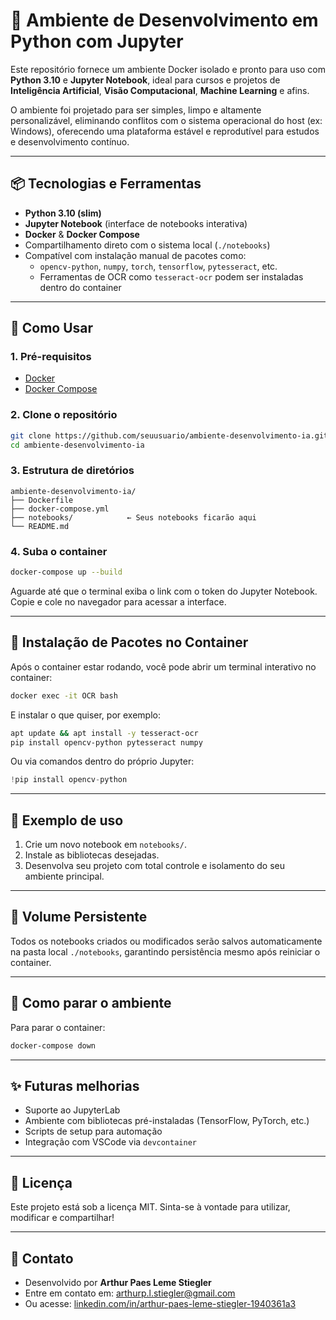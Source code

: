 # 🧠 Ambiente de Desenvolvimento em Python com Jupyter

Este repositório fornece um ambiente Docker isolado e pronto para uso com **Python 3.10** e **Jupyter Notebook**, ideal para cursos e projetos de **Inteligência Artificial**, **Visão Computacional**, **Machine Learning** e afins.

O ambiente foi projetado para ser simples, limpo e altamente personalizável, eliminando conflitos com o sistema operacional do host (ex: Windows), oferecendo uma plataforma estável e reprodutível para estudos e desenvolvimento contínuo.

---

## 📦 Tecnologias e Ferramentas

- **Python 3.10 (slim)**
- **Jupyter Notebook** (interface de notebooks interativa)
- **Docker** & **Docker Compose**
- Compartilhamento direto com o sistema local (`./notebooks`)
- Compatível com instalação manual de pacotes como:
  - `opencv-python`, `numpy`, `torch`, `tensorflow`, `pytesseract`, etc.
  - Ferramentas de OCR como `tesseract-ocr` podem ser instaladas dentro do container

---

## 🚀 Como Usar

### 1. Pré-requisitos

- [Docker](https://www.docker.com/)
- [Docker Compose](https://docs.docker.com/compose/)

### 2. Clone o repositório

```bash
git clone https://github.com/seuusuario/ambiente-desenvolvimento-ia.git
cd ambiente-desenvolvimento-ia
```

### 3. Estrutura de diretórios

```
ambiente-desenvolvimento-ia/
├── Dockerfile
├── docker-compose.yml
├── notebooks/            ← Seus notebooks ficarão aqui
└── README.md
```

### 4. Suba o container

```bash
docker-compose up --build
```

Aguarde até que o terminal exiba o link com o token do Jupyter Notebook. Copie e cole no navegador para acessar a interface.

---

## 🔧 Instalação de Pacotes no Container

Após o container estar rodando, você pode abrir um terminal interativo no container:

```bash
docker exec -it OCR bash
```

E instalar o que quiser, por exemplo:

```bash
apt update && apt install -y tesseract-ocr
pip install opencv-python pytesseract numpy
```

Ou via comandos dentro do próprio Jupyter:

```python
!pip install opencv-python
```

---

## 🧪 Exemplo de uso

1. Crie um novo notebook em `notebooks/`.
2. Instale as bibliotecas desejadas.
3. Desenvolva seu projeto com total controle e isolamento do seu ambiente principal.

---

## 📁 Volume Persistente

Todos os notebooks criados ou modificados serão salvos automaticamente na pasta local `./notebooks`, garantindo persistência mesmo após reiniciar o container.

---

## 🛑 Como parar o ambiente

Para parar o container:

```bash
docker-compose down
```

---

## ✨ Futuras melhorias

* Suporte ao JupyterLab
* Ambiente com bibliotecas pré-instaladas (TensorFlow, PyTorch, etc.)
* Scripts de setup para automação
* Integração com VSCode via `devcontainer`

---

## 📜 Licença

Este projeto está sob a licença MIT. Sinta-se à vontade para utilizar, modificar e compartilhar!

---

## 💬 Contato

- Desenvolvido por **Arthur Paes Leme Stiegler**
- Entre em contato em: [arthurp.l.stiegler@gmail.com](mailto:arthurp.l.stiegler@gmail.com)
- Ou acesse: [linkedin.com/in/arthur-paes-leme-stiegler-1940361a3](www.linkedin.com/in/arthur-paes-leme-stiegler-1940361a3)
